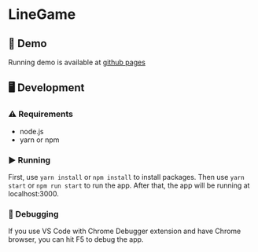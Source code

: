 # LineGame
## 🧝 Demo
Running demo is available at [github pages](https://example.com)
## 🖥️  Development
### ⚠️  Requirements
- node.js
- yarn or npm
### ▶️  Running
First, use `yarn install` or `npm install` to install packages. Then use `yarn start` or `npm run start` to run the app. After that, the app will be running at localhost:3000. 
### 🐛  Debugging
If you use VS Code with Chrome Debugger extension and have Chrome browser, you can hit F5 to debug the app.